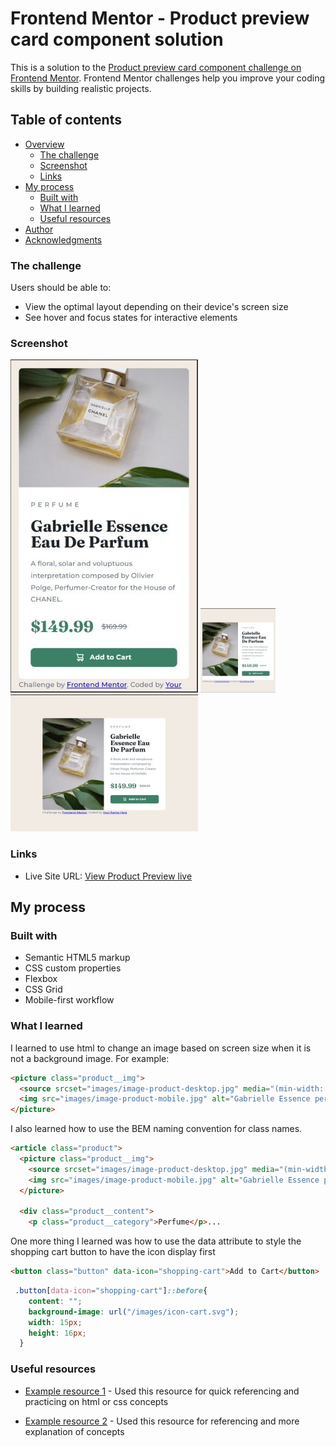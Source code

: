 # Frontend Mentor - Product preview card component solution

This is a solution to the [Product preview card component challenge on Frontend Mentor](https://www.frontendmentor.io/challenges/product-preview-card-component-GO7UmttRfa). Frontend Mentor challenges help you improve your coding skills by building realistic projects. 

## Table of contents

- [Overview](#overview)
  - [The challenge](#the-challenge)
  - [Screenshot](#screenshot)
  - [Links](#links)
- [My process](#my-process)
  - [Built with](#built-with)
  - [What I learned](#what-i-learned)
  - [Useful resources](#useful-resources)
- [Author](#author)
- [Acknowledgments](#acknowledgments)

### The challenge

Users should be able to:

- View the optimal layout depending on their device's screen size
- See hover and focus states for interactive elements

### Screenshot

![](./Product%20Preview-mobile%20design.jpg)
![](./Product-Preview-desktop-600px%20size.jpg)
![](./Product-Preview-desktop.jpg)

### Links

- Live Site URL: [View Product Preview live](https://sclie001.github.io/WWC-FrontEndMentor/product-preview-card-component-main/)

## My process

### Built with

- Semantic HTML5 markup
- CSS custom properties
- Flexbox
- CSS Grid
- Mobile-first workflow

### What I learned

I learned to use html to change an image based on screen size when it is not a background image. For example:

```html
<picture class="product__img">
  <source srcset="images/image-product-desktop.jpg" media="(min-width: 37.5em)">
  <img src="images/image-product-mobile.jpg" alt="Gabrielle Essence perfume bottle laying flat on a table">
</picture>
```

I also learned how to use the BEM naming convention for class names.

```html
<article class="product">
  <picture class="product__img">
    <source srcset="images/image-product-desktop.jpg" media="(min-width: 37.5em)">
    <img src="images/image-product-mobile.jpg" alt="Gabrielle Essence perfume bottle laying flat on a table">
  </picture>

  <div class="product__content">
    <p class="product__category">Perfume</p>...
```

One more thing I learned was how to use the data attribute to style the shopping cart button to have the icon display first

```html
<button class="button" data-icon="shopping-cart">Add to Cart</button>
```
```css
 .button[data-icon="shopping-cart"]::before{
    content: "";
    background-image: url("/images/icon-cart.svg");
    width: 15px;
    height: 16px;
  }
```

### Useful resources

- [Example resource 1](https://w3schools.com) - Used this resource for quick referencing and practicing on html or css concepts

- [Example resource 2](https://developer.mozilla.org) - Used this resource for referencing and more explanation of concepts


